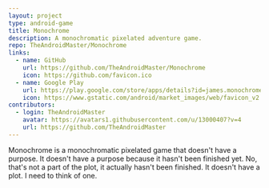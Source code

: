 ```yaml
---
layout: project
type: android-game
title: Monochrome
description: A monochromatic pixelated adventure game.
repo: TheAndroidMaster/Monochrome
links:
  - name: GitHub
    url: https://github.com/TheAndroidMaster/Monochrome
    icon: https://github.com/favicon.ico
  - name: Google Play
    url: https://play.google.com/store/apps/details?id=james.monochrome
    icon: https://www.gstatic.com/android/market_images/web/favicon_v2.ico
contributors:
  - login: TheAndroidMaster
    avatar: https://avatars1.githubusercontent.com/u/13000407?v=4
    url: https://github.com/TheAndroidMaster
---
```


Monochrome is a monochromatic pixelated game that doesn't have a purpose. It doesn't have a purpose because it hasn't been finished yet. No, that's not a part of the plot, it actually hasn't been finished. It doesn't have a plot. I need to think of one.
